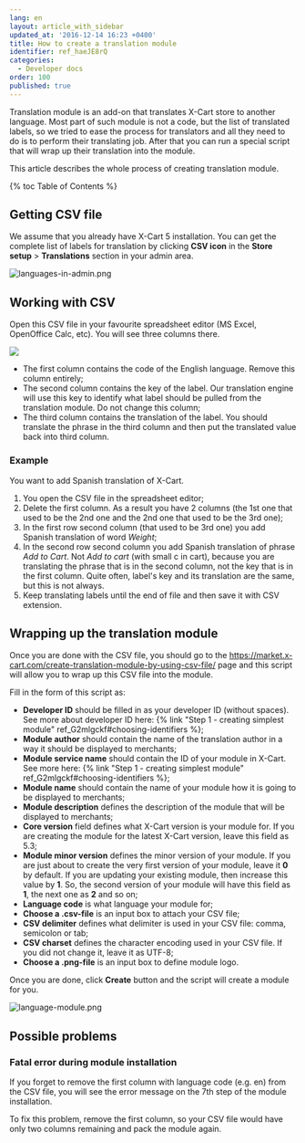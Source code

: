 ```yaml
---
lang: en
layout: article_with_sidebar
updated_at: '2016-12-14 16:23 +0400'
title: How to create a translation module
identifier: ref_haeJE8rQ
categories:
  - Developer docs
order: 100
published: true
---
```


Translation module is an add-on that translates X-Cart store to another language. Most part of such module is not a code, but the list of translated labels, so we tried to ease the process for translators and all they need to do is to perform their translating job. After that you can run a special script that will wrap up their translation into the module.

This article describes the whole process of creating translation module.

{% toc Table of Contents %}

## Getting CSV file

We assume that you already have X-Cart 5 installation. You can get the complete list of labels for translation by clicking **CSV icon** in the **Store setup** > **Translations** section in your admin area.

![languages-in-admin.png]({{site.baseurl}}/attachments/ref_haeJE8rQ/languages-in-admin.png)


## Working with CSV

Open this CSV file in your favourite spreadsheet editor (MS Excel, OpenOffice Calc, etc). You will see three columns there.

![]({{site.baseurl}}/attachments/7504191/7602236.png)

*   The first column contains the code of the English language. Remove this column entirely;
*   The second column contains the key of the label. Our translation engine will use this key to identify what label should be pulled from the translation module. Do not change this column;
*   The third column contains the translation of the label. You should translate the phrase in the third column and then put the translated value back into third column.

### Example

You want to add Spanish translation of X-Cart.

1.  You open the CSV file in the spreadsheet editor;
2.  Delete the first column. As a result you have 2 columns (the 1st one that used to be the 2nd one and the 2nd one that used to be the 3rd one);
3.  In the first row second column (that used to be 3rd one) you add Spanish translation of word _Weight_;
4.  In the second row second column you add Spanish translation of phrase _Add to Cart_. Not _Add to cart_ (with small c in cart), because you are translating the phrase that is in the second column, not the key that is in the first column. Quite often, label's key and its translation are the same, but this is not always.
5.  Keep translating labels until the end of file and then save it with CSV extension.

## Wrapping up the translation module

Once you are done with the CSV file, you should go to the <https://market.x-cart.com/create-translation-module-by-using-csv-file/> page and this script will allow you to wrap up this CSV file into the module.

Fill in the form of this script as:

*   **Developer ID** should be filled in as your developer ID (without spaces). See more about developer ID here: {% link "Step 1 - creating simplest module" ref_G2mlgckf#choosing-identifiers %};
*   **Module author** should contain the name of the translation author in a way it should be displayed to merchants;
*   **Module service name** should contain the ID of your module in X-Cart. See more here: {% link "Step 1 - creating simplest module" ref_G2mlgckf#choosing-identifiers %};
*   **Module name** should contain the name of your module how it is going to be displayed to merchants;
*   **Module description** defines the description of the module that will be displayed to merchants;
*   **Core version** field defines what X-Cart version is your module for. If you are creating the module for the latest X-Cart version, leave this field as 5.3;
*   **Module minor version** defines the minor version of your module. If you are just about to create the very first version of your module, leave it **0** by default. If you are updating your existing module, then increase this value by **1**. So, the second version of your module will have this field as **1**, the next one as **2** and so on;
*   **Language code** is what language your module for;
*   **Choose a .csv-file** is an input box to attach your CSV file;
*   **CSV delimiter** defines what delimiter is used in your CSV file: comma, semicolon or tab;
*   **CSV charset** defines the character encoding used in your CSV file. If you did not change it, leave it as UTF-8;
*   **Choose a .png-file** is an input box to define module logo.

Once you are done, click **Create** button and the script will create a module for you.

![language-module.png]({{site.baseurl}}/attachments/ref_haeJE8rQ/language-module.png)

## Possible problems

### Fatal error during module installation
If you forget to remove the first column with language code (e.g. en) from the CSV file, you will see the error message on the 7th step of the module installation.

To fix this problem, remove the first column, so your CSV file would have only two columns remaining and pack the module again.
